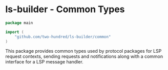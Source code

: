 # ls-builder - Common Types

```go
package main

import (
    "github.com/two-hundred/ls-builder/common"
)
```

This package provides common types used by protocol packages for LSP request contexts, sending requests and notifications along with a common interface for a LSP message handler.
